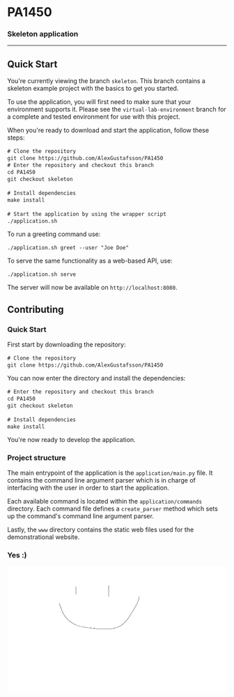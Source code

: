 # PA1450
### Skeleton application
***

## Quick Start

You're currently viewing the branch `skeleton`. This branch contains a skeleton example project with the basics to get you started.

To use the application, you will first need to make sure that your environment supports it. Please see the `virtual-lab-environment` branch for a complete and tested environment for use with this project.

When you're ready to download and start the application, follow these steps:

```shell
# Clone the repository
git clone https://github.com/AlexGustafsson/PA1450
# Enter the repository and checkout this branch
cd PA1450
git checkout skeleton

# Install dependencies
make install

# Start the application by using the wrapper script
./application.sh
```

To run a greeting command use:

```shell
./application.sh greet --user "Joe Doe"
```

To serve the same functionality as a web-based API, use:

```shell
./application.sh serve
```

The server will now be available on `http://localhost:8080`.

## Contributing

### Quick Start

First start by downloading the repository:

```shell
# Clone the repository
git clone https://github.com/AlexGustafsson/PA1450
```

You can now enter the directory and install the dependencies:

```shell
# Enter the repository and checkout this branch
cd PA1450
git checkout skeleton

# Install dependencies
make install
```

You're now ready to develop the application.

### Project structure

The main entrypoint of the application is the `application/main.py` file. It contains the command line argument parser which is in charge of interfacing with the user in order to start the application.

Each available command is located within the `application/commands` directory. Each command file defines a `create_parser` method which sets up the command's command line argument parser.

Lastly, the `www` directory contains the static web files used for the demonstrational website.

### Yes :)

![Smile](./smile.jpg)
